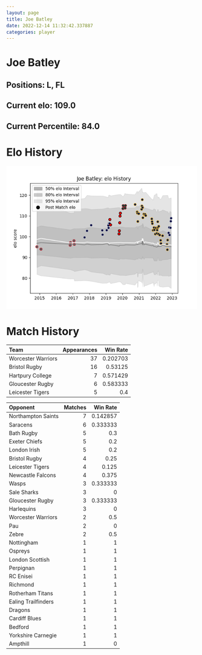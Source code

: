```yaml
---  
layout: page  
title: Joe Batley  
date: 2022-12-14 11:32:42.337887  
categories: player  
---
```

# Joe Batley

## Positions: L, FL

## Current elo: 109.0

## Current Percentile: 84.0

# Elo History


![elo history](history_JoeBatley.png)
# Match History


| Team               |   Appearances |   Win Rate |
|:-------------------|--------------:|-----------:|
| Worcester Warriors |            37 |   0.202703 |
| Bristol Rugby      |            16 |   0.53125  |
| Hartpury College   |             7 |   0.571429 |
| Gloucester Rugby   |             6 |   0.583333 |
| Leicester Tigers   |             5 |   0.4      |

| Opponent            |   Matches |   Win Rate |
|:--------------------|----------:|-----------:|
| Northampton Saints  |         7 |   0.142857 |
| Saracens            |         6 |   0.333333 |
| Bath Rugby          |         5 |   0.3      |
| Exeter Chiefs       |         5 |   0.2      |
| London Irish        |         5 |   0.2      |
| Bristol Rugby       |         4 |   0.25     |
| Leicester Tigers    |         4 |   0.125    |
| Newcastle Falcons   |         4 |   0.375    |
| Wasps               |         3 |   0.333333 |
| Sale Sharks         |         3 |   0        |
| Gloucester Rugby    |         3 |   0.333333 |
| Harlequins          |         3 |   0        |
| Worcester Warriors  |         2 |   0.5      |
| Pau                 |         2 |   0        |
| Zebre               |         2 |   0.5      |
| Nottingham          |         1 |   1        |
| Ospreys             |         1 |   1        |
| London Scottish     |         1 |   1        |
| Perpignan           |         1 |   1        |
| RC Enisei           |         1 |   1        |
| Richmond            |         1 |   1        |
| Rotherham Titans    |         1 |   1        |
| Ealing Trailfinders |         1 |   1        |
| Dragons             |         1 |   1        |
| Cardiff Blues       |         1 |   1        |
| Bedford             |         1 |   1        |
| Yorkshire Carnegie  |         1 |   1        |
| Ampthill            |         1 |   0        |
